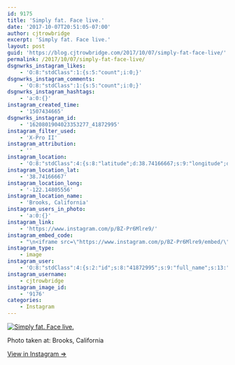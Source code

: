 ```yaml
---
id: 9175
title: 'Simply fat. Face live.'
date: '2017-10-07T20:51:05-07:00'
author: cjtrowbridge
excerpt: 'Simply fat. Face live.'
layout: post
guid: 'https://blog.cjtrowbridge.com/2017/10/07/simply-fat-face-live/'
permalink: /2017/10/07/simply-fat-face-live/
dsgnwrks_instagram_likes:
    - 'O:8:"stdClass":1:{s:5:"count";i:0;}'
dsgnwrks_instagram_comments:
    - 'O:8:"stdClass":1:{s:5:"count";i:0;}'
dsgnwrks_instagram_hashtags:
    - 'a:0:{}'
instagram_created_time:
    - '1507434665'
dsgnwrks_instagram_id:
    - '1620801904023353277_41872995'
instagram_filter_used:
    - 'X-Pro II'
instagram_attribution:
    - ''
instagram_location:
    - 'O:8:"stdClass":4:{s:8:"latitude";d:38.74166667;s:9:"longitude";d:-122.14805556;s:4:"name";s:18:"Brooks, California";s:2:"id";i:230073103;}'
instagram_location_lat:
    - '38.74166667'
instagram_location_long:
    - '-122.14805556'
instagram_location_name:
    - 'Brooks, California'
instagram_users_in_photo:
    - 'a:0:{}'
instagram_link:
    - 'https://www.instagram.com/p/BZ-Pr6Mlre9/'
instagram_embed_code:
    - "\n<iframe src=\"https://www.instagram.com/p/BZ-Pr6Mlre9/embed/\" width=\"612\" height=\"710\" frameborder=\"0\" scrolling=\"no\" allowtransparency=\"true\" class=\"insta-image-embed\"></iframe>\n"
instagram_type:
    - image
instagram_user:
    - 'O:8:"stdClass":4:{s:2:"id";s:8:"41872995";s:9:"full_name";s:13:"CJ Trowbridge";s:15:"profile_picture";s:96:"https://scontent.cdninstagram.com/t51.2885-19/s150x150/13724650_1188772791164794_142557231_a.jpg";s:8:"username";s:12:"cjtrowbridge";}'
instagram_username:
    - cjtrowbridge
instagram_image_id:
    - '9176'
categories:
    - Instagram
---
```


[![Simply fat. Face live.](https://blog.cjtrowbridge.com/wp-content/uploads/2017/10/1507434665-1-1.jpg)](https://www.instagram.com/p/BZ-Pr6Mlre9/)

Photo taken at: Brooks, California

[View in Instagram ⇒](https://www.instagram.com/p/BZ-Pr6Mlre9/)